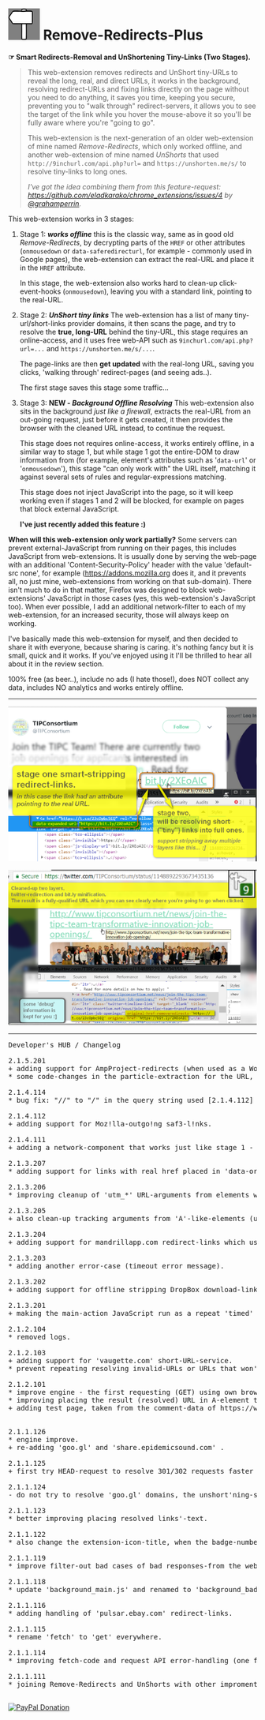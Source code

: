 <h1><img src="resources/icon.png" height="64" width="64"/> Remove-Redirects-Plus</h1>

<strong>☞︎ Smart Redirects-Removal and UnShortening Tiny-Links (Two Stages).</strong>

<blockquote>
This web-extension removes redirects and UnShort tiny-URLs to reveal the long, real, and direct URLs, 
it works in the background, resolving redirect-URLs and fixing links directly on the page without you need to do anything, it saves you time, keeping you secure, preventing you to "walk through" redirect-servers, 
it allows you to see the target of the link while you hover the mouse-above it so you'll be fully aware where you're "going to go".

This web-extension is the next-generation of an older web-extension of mine named <em>Remove-Redirects</em>, which only worked offline, and another web-extension of mine named <em>UnShorts</em> that used <code>http&#x003A;//9inchurl.com/api.php?url=</code> and <code>https&#x003A;//unshorten.me/s/</code> to resolve tiny-links to long ones.

<em>I've got the idea combining them from this feature-request: <a href="https://github.com/eladkarako/chrome_extensions/issues/4">https://github.com/eladkarako/chrome_extensions/issues/4</a> by <a href="https://github.com/grahamperrin">&#x0040;grahamperrin</a>.</em>
</blockquote>

This web-extension works in 3 stages:

<ol>
<li>
  Stage 1: <strong><em>works offline</em></strong>
  this is the classic way, same as in good old <em>Remove-Redirects</em>, 
  by decrypting parts of the <code>HREF</code> or other attributes (<code>onmousedown</code> or <code>data-saferedirecturl</code>, for example - commonly used in Google pages), 
  the web-extension can extract the real-URL and place it in the <code>HREF</code> attribute.
  
  In this stage, the web-extension also works hard to clean-up click-event-hooks (<code>onmousedown</code>), 
  leaving you with a standard link, pointing to the real-URL.
</li>

<li>
  Stage 2: <strong><em>UnShort tiny links</em></strong>
  The web-extension has a list of many tiny-url/short-links provider domains, 
  it then scans the page, and try to resolve the <strong>true, long-URL</strong> behind the tiny-URL, 
  this stage requires an online-access, and it uses free web-API such as 
  <code>9inchurl.com/api.php?url=...</code> and <code>https://unshorten.me/s/...</code>.
  
  The page-links are then <strong>get updated</strong> with the real-long URL, 
  saving you clicks, 'walking through' redirect-pages (and seeing ads..).
  
  The first stage saves this stage some traffic...
</li>

<li>
  Stage 3: <strong>NEW - <em>Background Offline Resolving</em></strong>
  This web-extension also sits in the background <em>just like a firewall</em>, 
  extracts the real-URL from an out-going request, just before it gets created, 
  it then provides the browser with the cleaned URL instead, to continue the request.
  
  This stage does not requires online-access, 
  it works entirely offline, in a similar way to stage 1, 
  but while stage 1 got the entire-DOM to draw information from 
  (for example, element's attributes such as '<code>data-url</code>' or '<code>onmousedown</code>'), 
  this stage "can only work with" the URL itself, 
  matching it against several sets of rules and regular-expressions matching.
  
  
  This stage does not inject JavaScript into the page, 
  so it will keep working even if stages 1 and 2 will be blocked, 
  for example on pages that block external JavaScript.
  
  <strong>I've just recently added this feature :)</strong>
</li>

</ol>


<strong>When will this web-extension only work partially?</strong>
Some servers can prevent external-JavaScript from running on their pages, this includes JavaScript from web-extensions. It is usually done by serving the web-page with an additional 'Content-Security-Policy' header with the value 'default-src none', for example (https://addons.mozilla.org does it, and it prevents all, no just mine, web-extensions from working on that sub-domain). There isn't much to do in that matter, Firefox was designed to block web-extensions' JavaScript in those cases (yes, this web-extension's JavaScript too). When ever possible, I add an additional network-filter to each of my web-extension, for an increased security, those will always keep on working.

I've basically made this web-extension for myself, and then decided to share it with everyone, because sharing is caring. it's nothing fancy but it is small, quick and it works. If you've enjoyed using it I'll be thrilled to hear all about it in the review section. 

100% free (as beer..), include no ads (I hate those!), does NOT collect any data, includes NO analytics and works entirely offline.

<hr/>

<img src="resources/screenshot_1.png"/> <br/>

<img src="resources/screenshot_2.png"/> <br/>

<hr/>


<pre>
Developer's HUB / Changelog

2.1.5.201
+ adding support for AmpProject-redirects (when used as a WordPress plug-in), bringing back the original URL.
* some code-changes in the particle-extraction for the URL, adding support for non-decoding end-componenet, supporting redirect that uses the page URL as a suffix (A.pathname) instead of an argument (A.search), but still falling back to default-decodeURIComponent (way it was used until now..).

2.1.4.114
* bug fix: "//" to "/" in the query string used [2.1.4.112] --- in I can not use "//" in the document.querySelectorAll for some complex combination of regex-replacements, it will result with an invalid query-phrase due to removal of some parts of the string.

2.1.4.112
+ adding support for Moz!lla-outgo!ng saf3-l!nks.

2.1.4.111
+ adding a network-component that works just like stage 1 - matching a redirect-URL against regular-expressions, tring to extract the real-URL from it - it then provides the browser with the better, cleaner URL. This stage works in the background even when the page will block JavaScript injections on to the page itself. There is only offline matching against set of rules/regex-s no online querying - so it is very fast.

2.1.3.207
* adding support for links with real href placed in 'data-original-href-url' attribute (www.reddit.com and old.reddit.com).

2.1.3.206
* improving cleanup of 'utm_*' URL-arguments from elements with 'HREF'-attributes.

2.1.3.205
+ also clean-up tracking arguments from 'A'-like-elements (utm_source=..., utm_medium=..., ..).

2.1.3.204
+ adding support for mandrillapp.com redirect-links which uses nasty BASE64-encoding and twice JSON-parsing, STRING-regex might be easier but then we have to deal with all that '//' escaping $hit!! - using a (semi-)heuristic method to handle the content.

2.1.3.203
* adding another error-case (timeout error message).

2.1.3.202
+ adding support for offline stripping DropBox download-links, to direct links.

2.1.3.201
+ making the main-action JavaScript run as a repeat 'timed' alarm every 1 minute. Uses "alarms" for the 'timer' and "tabs" for executing JavaScript file. The JavaScript file 'at_document_idle.js' (with just 'action();') will executed starting from 'document_start+1minute' and will repeat every one minute. This is a friendly way running timed code that does not uses setTimeout nor setInterval.

2.1.2.104
* removed logs.

2.1.2.103
+ adding support for 'vaugette.com' short-URL-service.
* prevent repeating resolving invalid-URLs or URLs that won't resolved by sending final-message of an empty-string to the resolved-url as a flag. this will caused the TAG-attribute 'unshorts-processing' (should be 'unshorts-invalid') to prevent the <A>-element from being re-discoverred.

2.1.2.101
* improve engine - the first requesting (GET) using own browser/DNS resolving, alternative onerror/ontimeout/onsuccess handling where everything gets to one handler that adds additional conditions such as server-failures, that single handler needs to be one for each URL (that's 3 - own (plain URL), "http://9inchurl.com/api.php?url=", "https://unshorten.me/s/") .
* improving placing the result (resolved) URL in A-element text-content, sensitive to not erasing its content, and when needed, manipulating '#text'-node (--- 3===nodeType) by '#text'-node - one by one.
+ adding test page, taken from the comment-data of https://www.youtube.com/watch?v=FT80mv3VCBY (Simon And Martina) which uses many short-links.


2.1.1.126
* engine improve.
+ re-adding 'goo.gl' and 'share.epidemicsound.com' .

2.1.1.125
+ first try HEAD-request to resolve 301/302 requests faster and "save API calls", on either of fail (HOSTS block) or no change in the URL, use the web-API of URL-unshort'ning.

2.1.1.124
- do not try to resolve 'goo.gl' domains, the unshort'ning-services can't handle it.

2.1.1.123
* better improving placing resolved links'-text.

2.1.1.122
* also change the extension-icon-title, when the badge-number-overlay changes (extension name with badge-number in brackets).

2.1.1.119
* improve filter-out bad cases of bad responses-from the web-resolving-API (error, polsar.ebay.com resolve failure to ebay-portale, and non-changed URL).

2.1.1.118
* update 'background_main.js' and renamed to 'background_badge.js'.

2.1.1.116
* adding handling of 'pulsar.ebay.com' redirect-links.

2.1.1.115
* rename 'fetch' to 'get' everywhere.

2.1.1.114
* improving fetch-code and request API error-handling (one fallback from 'http://9inchurl.com/api.php?url=...' to 'https://unshorten.me/s/...').

2.1.1.111
* joining Remove-Redirects and UnShorts with other improments to create Remove-Redirects-Plus.

</pre>

<a href="https://paypal.me/e1adkarak0"><img src="https://www.paypalobjects.com/webstatic/mktg/Logo/pp-logo-100px.png" alt="PayPal Donation"></a>